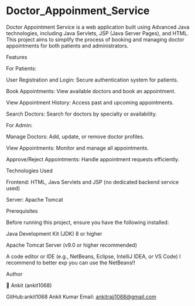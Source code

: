 # Doctor_Appoinment_Service
Doctor Appointment Service is a web application built using Advanced Java technologies, including Java Servlets, JSP (Java Server Pages), and HTML. This project aims to simplify the process of booking and managing doctor appointments for both patients and administrators.

Features

For Patients:

User Registration and Login: Secure authentication system for patients.

Book Appointments: View available doctors and book an appointment.

View Appointment History: Access past and upcoming appointments.

Search Doctors: Search for doctors by specialty or availability.

For Admin:

Manage Doctors: Add, update, or remove doctor profiles.

View Appointments: Monitor and manage all appointments.

Approve/Reject Appointments: Handle appointment requests efficiently.

Technologies Used

Frontend: HTML,  Java Servlets and JSP (no dedicated backend service used)

Server: Apache Tomcat

Prerequisites

Before running this project, ensure you have the following installed:

Java Development Kit (JDK) 8 or higher

Apache Tomcat Server (v9.0 or higher recommended)

A code editor or IDE (e.g., NetBeans, Eclipse, IntelliJ IDEA, or VS Code)
I recommend to better exp you can use the NetBeans!!


Author

👤 Ankit (ankit1068)

GitHub:ankit1068
Ankit Kumar
Email: ankitrajj1068@gmail.com
